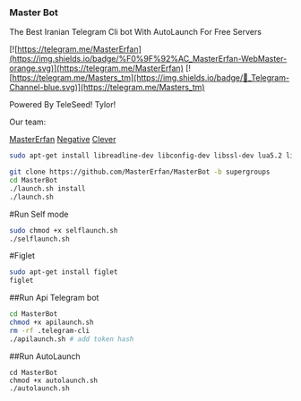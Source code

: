 <h3>Master Bot</h3>
The Best Iranian Telegram Cli bot
With AutoLaunch For Free Servers

 
[![https://telegram.me/MasterErfan](https://img.shields.io/badge/%F0%9F%92%AC_MasterErfan-WebMaster-orange.svg)](https://telegram.me/MasterErfan) 
[![https://telegram.me/Masters_tm](https://img.shields.io/badge/💬_Telegram-Channel-blue.svg)](https://telegram.me/Masters_tm) 
 
 
Powered By
TeleSeed!
Tylor!

Our team:
 
[MasterErfan](https://telegram.me/MasterErfan)
[Negative](https://telegram.me/negative_officiall)
[Clever](https://telegram.me/Cleverm)



```sh
sudo apt-get install libreadline-dev libconfig-dev libssl-dev lua5.2 liblua5.2-dev lua-socket lua-sec lua-expat libevent-dev make unzip git redis-server autoconf g++ libjansson-dev libpython-dev expat libexpat1-dev
```
```sh
git clone https://github.com/MasterErfan/MasterBot -b supergroups
cd MasterBot 
./launch.sh install 
./launch.sh
```

#Run Self mode

```sh
sudo chmod +x selflaunch.sh
./selflaunch.sh
```

#Figlet

```sh
sudo apt-get install figlet
figlet
```



##Run Api Telegram bot 

```sh
cd MasterBot
chmod +x apilaunch.sh
rm -rf .telegram-cli
./apilaunch.sh # add token hash
```


##Run AutoLaunch

```
cd MasterBot
chmod +x autolaunch.sh
./autolaunch.sh
```
